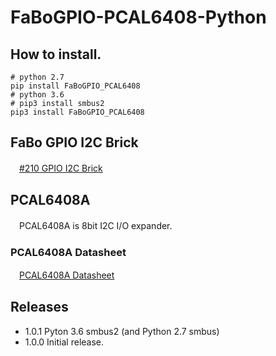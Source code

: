# FaBoGPIO-PCAL6408-Python

## How to install.

```
# python 2.7
pip install FaBoGPIO_PCAL6408
# python 3.6
# pip3 install smbus2
pip3 install FaBoGPIO_PCAL6408
```

## FaBo GPIO I2C Brick

　[#210 GPIO I2C Brick](http://fabo.io/210.html)

## PCAL6408A

　PCAL6408A is 8bit I2C I/O expander.

### PCAL6408A Datasheet

　[PCAL6408A Datasheet](http://www.nxp.com/documents/data_sheet/PCAL6408A.pdf)

## Releases
- 1.0.1 Pyton 3.6 smbus2 (and Python 2.7 smbus)
- 1.0.0 Initial release.

